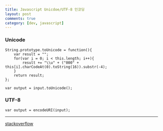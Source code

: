 ```yaml
---
title: Javascript Unicdoe/UTF-8 인코딩
layout: post
comments: true
category: [dev, javascript] 
--- 
```



### Unicode

    String.prototype.toUnicode = function(){
        var result = "";
        for(var i = 0; i < this.length; i++){
            result += "\\u" + ("000" + this[i].charCodeAt(0).toString(16)).substr(-4);
        }
        return result;
    };

    var output = input.toUnicode();

### UTF-8

    var output = encodeURI(input);


---

[stackoverflow][1]

[1]:http://stackoverflow.com/questions/21014476/javascript-convert-unicode-string-to-javascript-escape
